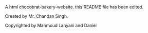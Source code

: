 A html  chocobrat-bakery-website. this README file has been edited.

Created by Mr. Chandan Singh.

Copyrighted by Mahmoud Lahyani and Daniel